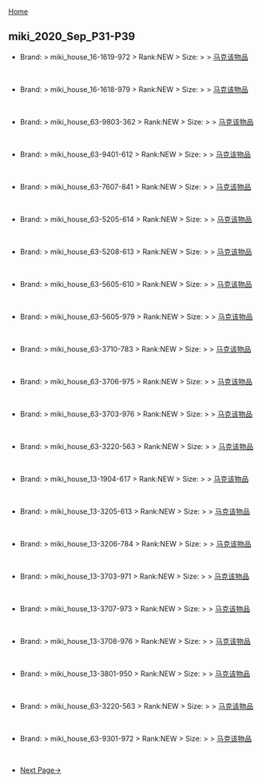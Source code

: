 [Home](../readme.md) 
## miki_2020_Sep_P31-P39
* Brand: > miki_house_16-1619-972 > Rank:NEW > Size: >  > [马克该物品](https://github.com/kuroei/buyer/issues/new?title=miki_house_16-1619-972&body=miki_house_16-1619-972%3Cbr%3E%3Cbr%3E%60&labels=miki_yahoo&code=%60)

<br>
* Brand: > miki_house_16-1618-979 > Rank:NEW > Size: >  > [马克该物品](https://github.com/kuroei/buyer/issues/new?title=miki_house_16-1618-979&body=miki_house_16-1618-979%3Cbr%3E%3Cbr%3E%60&labels=miki_yahoo&code=%60)

<br>
* Brand: > miki_house_63-9803-362 > Rank:NEW > Size: >  > [马克该物品](https://github.com/kuroei/buyer/issues/new?title=miki_house_63-9803-362&body=miki_house_63-9803-362%3Cbr%3E%3Cbr%3E%60&labels=miki_yahoo&code=%60)

<br>
* Brand: > miki_house_63-9401-612 > Rank:NEW > Size: >  > [马克该物品](https://github.com/kuroei/buyer/issues/new?title=miki_house_63-9401-612&body=miki_house_63-9401-612%3Cbr%3E%3Cbr%3E%60&labels=miki_yahoo&code=%60)

<br>
* Brand: > miki_house_63-7607-841 > Rank:NEW > Size: >  > [马克该物品](https://github.com/kuroei/buyer/issues/new?title=miki_house_63-7607-841&body=miki_house_63-7607-841%3Cbr%3E%3Cbr%3E%60&labels=miki_yahoo&code=%60)

<br>
* Brand: > miki_house_63-5205-614 > Rank:NEW > Size: >  > [马克该物品](https://github.com/kuroei/buyer/issues/new?title=miki_house_63-5205-614&body=miki_house_63-5205-614%3Cbr%3E%3Cbr%3E%60&labels=miki_yahoo&code=%60)

<br>
* Brand: > miki_house_63-5208-613 > Rank:NEW > Size: >  > [马克该物品](https://github.com/kuroei/buyer/issues/new?title=miki_house_63-5208-613&body=miki_house_63-5208-613%3Cbr%3E%3Cbr%3E%60&labels=miki_yahoo&code=%60)

<br>
* Brand: > miki_house_63-5605-610 > Rank:NEW > Size: >  > [马克该物品](https://github.com/kuroei/buyer/issues/new?title=miki_house_63-5605-610&body=miki_house_63-5605-610%3Cbr%3E%3Cbr%3E%60&labels=miki_yahoo&code=%60)

<br>
* Brand: > miki_house_63-5605-979 > Rank:NEW > Size: >  > [马克该物品](https://github.com/kuroei/buyer/issues/new?title=miki_house_63-5605-979&body=miki_house_63-5605-979%3Cbr%3E%3Cbr%3E%60&labels=miki_yahoo&code=%60)

<br>
* Brand: > miki_house_63-3710-783 > Rank:NEW > Size: >  > [马克该物品](https://github.com/kuroei/buyer/issues/new?title=miki_house_63-3710-783&body=miki_house_63-3710-783%3Cbr%3E%3Cbr%3E%60&labels=miki_yahoo&code=%60)

<br>
* Brand: > miki_house_63-3706-975 > Rank:NEW > Size: >  > [马克该物品](https://github.com/kuroei/buyer/issues/new?title=miki_house_63-3706-975&body=miki_house_63-3706-975%3Cbr%3E%3Cbr%3E%60&labels=miki_yahoo&code=%60)

<br>
* Brand: > miki_house_63-3703-976 > Rank:NEW > Size: >  > [马克该物品](https://github.com/kuroei/buyer/issues/new?title=miki_house_63-3703-976&body=miki_house_63-3703-976%3Cbr%3E%3Cbr%3E%60&labels=miki_yahoo&code=%60)

<br>
* Brand: > miki_house_63-3220-563 > Rank:NEW > Size: >  > [马克该物品](https://github.com/kuroei/buyer/issues/new?title=miki_house_63-3220-563&body=miki_house_63-3220-563%3Cbr%3E%3Cbr%3E%60&labels=miki_yahoo&code=%60)

<br>
* Brand: > miki_house_13-1904-617 > Rank:NEW > Size: >  > [马克该物品](https://github.com/kuroei/buyer/issues/new?title=miki_house_13-1904-617&body=miki_house_13-1904-617%3Cbr%3E%3Cbr%3E%60&labels=miki_yahoo&code=%60)

<br>
* Brand: > miki_house_13-3205-613 > Rank:NEW > Size: >  > [马克该物品](https://github.com/kuroei/buyer/issues/new?title=miki_house_13-3205-613&body=miki_house_13-3205-613%3Cbr%3E%3Cbr%3E%60&labels=miki_yahoo&code=%60)

<br>
* Brand: > miki_house_13-3206-784 > Rank:NEW > Size: >  > [马克该物品](https://github.com/kuroei/buyer/issues/new?title=miki_house_13-3206-784&body=miki_house_13-3206-784%3Cbr%3E%3Cbr%3E%60&labels=miki_yahoo&code=%60)

<br>
* Brand: > miki_house_13-3703-971 > Rank:NEW > Size: >  > [马克该物品](https://github.com/kuroei/buyer/issues/new?title=miki_house_13-3703-971&body=miki_house_13-3703-971%3Cbr%3E%3Cbr%3E%60&labels=miki_yahoo&code=%60)

<br>
* Brand: > miki_house_13-3707-973 > Rank:NEW > Size: >  > [马克该物品](https://github.com/kuroei/buyer/issues/new?title=miki_house_13-3707-973&body=miki_house_13-3707-973%3Cbr%3E%3Cbr%3E%60&labels=miki_yahoo&code=%60)

<br>
* Brand: > miki_house_13-3708-976 > Rank:NEW > Size: >  > [马克该物品](https://github.com/kuroei/buyer/issues/new?title=miki_house_13-3708-976&body=miki_house_13-3708-976%3Cbr%3E%3Cbr%3E%60&labels=miki_yahoo&code=%60)

<br>
* Brand: > miki_house_13-3801-950 > Rank:NEW > Size: >  > [马克该物品](https://github.com/kuroei/buyer/issues/new?title=miki_house_13-3801-950&body=miki_house_13-3801-950%3Cbr%3E%3Cbr%3E%60&labels=miki_yahoo&code=%60)

<br>
* Brand: > miki_house_63-3220-563 > Rank:NEW > Size: >  > [马克该物品](https://github.com/kuroei/buyer/issues/new?title=miki_house_63-3220-563&body=miki_house_63-3220-563%3Cbr%3E%3Cbr%3E%60&labels=miki_yahoo&code=%60)

<br>
* Brand: > miki_house_63-9301-972 > Rank:NEW > Size: >  > [马克该物品](https://github.com/kuroei/buyer/issues/new?title=miki_house_63-9301-972&body=miki_house_63-9301-972%3Cbr%3E%3Cbr%3E%60&labels=miki_yahoo&code=%60)

<br>
* [Next Page->](./miki_2020_Sep_P31-P39_2.md) 
